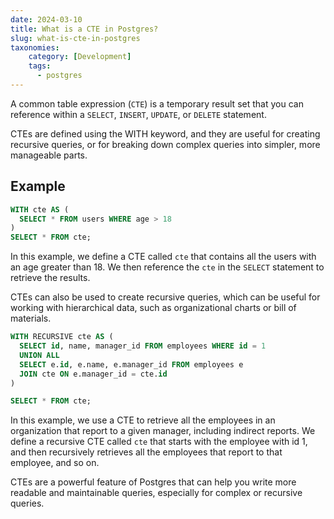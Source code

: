 ```yaml
---
date: 2024-03-10
title: What is a CTE in Postgres? 
slug: what-is-cte-in-postgres
taxonomies: 
    category: [Development]
    tags:
      - postgres
---
```


A common table expression (`CTE`) is a temporary result set that you can reference within a `SELECT`, `INSERT`, `UPDATE`, or `DELETE` statement.

CTEs are defined using the WITH keyword, and they are useful for creating recursive queries, or for breaking down complex queries into simpler, more manageable parts.

## Example

```sql
WITH cte AS (
  SELECT * FROM users WHERE age > 18
)
SELECT * FROM cte;
```

In this example, we define a CTE called `cte` that contains all the users with an age greater than 18. We then reference the `cte` in the `SELECT` statement to retrieve the results.

CTEs can also be used to create recursive queries, which can be useful for working with hierarchical data, such as organizational charts or bill of materials.

```sql
WITH RECURSIVE cte AS (
  SELECT id, name, manager_id FROM employees WHERE id = 1
  UNION ALL
  SELECT e.id, e.name, e.manager_id FROM employees e
  JOIN cte ON e.manager_id = cte.id
)

SELECT * FROM cte;
```

In this example, we use a CTE to retrieve all the employees in an organization that report to a given manager, including indirect reports. We define a recursive CTE called `cte` that starts with the employee with id 1, and then recursively retrieves all the employees that report to that employee, and so on.

CTEs are a powerful feature of Postgres that can help you write more readable and maintainable queries, especially for complex or recursive queries.
